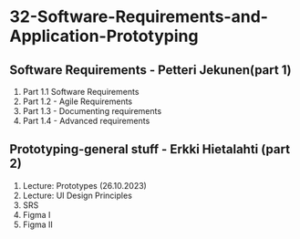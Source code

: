 # 32-Software-Requirements-and-Application-Prototyping

## Software Requirements  - Petteri Jekunen(part 1)
1. Part 1.1 Software Requirements
2. Part 1.2 - Agile Requirements
3. Part 1.3 - Documenting requirements
4. Part 1.4 - Advanced requirements


## Prototyping-general stuff - Erkki Hietalahti (part 2)
1. Lecture: Prototypes (26.10.2023)
2. Lecture: UI Design Principles
3. SRS
4. Figma I
5. Figma II

